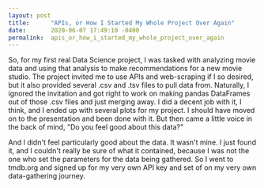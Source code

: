 ```yaml
---
layout: post
title:      "APIs, or How I Started My Whole Project Over Again"
date:       2020-06-07 17:49:10 -0400
permalink:  apis_or_how_i_started_my_whole_project_over_again
---
```



So, for my first real Data Science project, I was tasked with analyzing movie data and using that analysis to make recommendations for a new movie studio. The project invited me to use APIs and web-scraping if I so desired, but it also provided several .csv and .tsv files to pull data from. Naturally, I ignored the invitation and got right to work on making pandas DataFrames out of those .csv files and just merging away. I did a decent job with it, I think, and I ended up with several plots for my project. I should have moved on to the presentation and been done with it. But then came a little voice in the back of mind, "Do you feel good about this data?"

And I didn't feel particularly good about the data. It wasn't mine. I just found it, and I couldn't really be sure of what it contained, because I was not the one who set the parameters for the data being gathered. So I went to tmdb.org and signed up for my very own API key and set of on my very own data-gathering journey.


